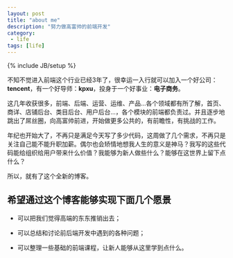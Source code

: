 ```yaml
---
layout: post
title: "about me"
description: "努力做高富帅的前端开发"
category:
 - life
tags: [life]
---
```

{% include JB/setup %}


不知不觉进入前端这个行业已经3年了，很幸运一入行就可以加入一个好公司：**tencent**，有一个好导师：**kpxu**，投身于一个好事业：**电子商务**。

这几年收获很多，前端、后端、运营、运维、产品...各个领域都有所了解，首页、商详、店铺后台、类目后台、用户后台...，各个模块的前端都负责过。并且逐步地跳出了屌丝圈，向高富帅前进，开始做更多公共的，有前瞻性，有挑战的工作。

年纪也开始大了，不再只是满足今天写了多少代码，这周做了几个需求，不再只是关注自己能不能升职加薪。偶尔也会矫情地想我人生的意义是神马？我写的这些代码能给组织给用户带来什么价值？我能够为新人做些什么？能够在这世界上留下点什么？

所以，就有了这个全新的博客。

## 希望通过这个博客能够实现下面几个愿景 ##

- 可以把我们觉得高端的东东推销出去；

- 可以总结和讨论前后端开发中遇到的各种问题；

- 可以整理一些基础的前端课程，让新人能够从这里学到点什么。




